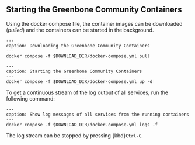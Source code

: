 ## Starting the Greenbone Community Containers

Using the docker compose file, the container images can be downloaded (*pulled*)
and the containers can be started in the background.

```{code-block} shell
---
caption: Downloading the Greenbone Community Containers
---
docker compose -f $DOWNLOAD_DIR/docker-compose.yml pull
```

```{code-block} shell
---
caption: Starting the Greenbone Community Containers
---
docker compose -f $DOWNLOAD_DIR/docker-compose.yml up -d
```

To get a continuous stream of the log output of all services, run the following
command:

```{code-block} shell
---
caption: Show log messages of all services from the running containers
---
docker compose -f $DOWNLOAD_DIR/docker-compose.yml logs -f
```

The log stream can be stopped by pressing {kbd}`Ctrl-C`.
